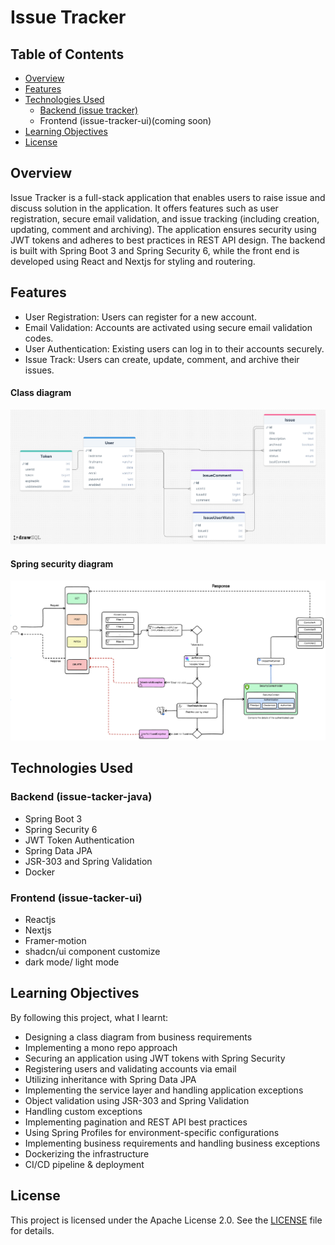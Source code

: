 # Issue Tracker

## Table of Contents

- [Overview](#overview)
- [Features](#features)
- [Technologies Used](#technologies-used)
    - [Backend (issue tracker)](#Backend)
    - Frontend (issue-tracker-ui)(coming soon)
- [Learning Objectives](#learning-objectives)
- [License](#license)


## Overview

Issue Tracker is a full-stack application that enables users to raise issue and discuss solution in the application. It offers features such as user registration, secure email validation, and issue tracking (including creation, updating, comment and archiving). The application ensures security using JWT tokens and adheres to best practices in REST API design. The backend is built with Spring Boot 3 and Spring Security 6, while the front end is developed using React and Nextjs for styling and routering.

## Features

- User Registration: Users can register for a new account.
- Email Validation: Accounts are activated using secure email validation codes.
- User Authentication: Existing users can log in to their accounts securely.
- Issue Track: Users can create, update, comment, and archive their issues.

#### Class diagram
![Class diagram](screenshot/class-d.png)

#### Spring security diagram
![Security diagram](screenshot/security.png)


## Technologies Used

### Backend (issue-tacker-java)

- Spring Boot 3
- Spring Security 6
- JWT Token Authentication
- Spring Data JPA
- JSR-303 and Spring Validation
- Docker

### Frontend (issue-tacker-ui)

- Reactjs
- Nextjs
- Framer-motion
- shadcn/ui component customize
- dark mode/ light mode


## Learning Objectives

By following this project, what I learnt:

- Designing a class diagram from business requirements
- Implementing a mono repo approach
- Securing an application using JWT tokens with Spring Security
- Registering users and validating accounts via email
- Utilizing inheritance with Spring Data JPA
- Implementing the service layer and handling application exceptions
- Object validation using JSR-303 and Spring Validation
- Handling custom exceptions
- Implementing pagination and REST API best practices
- Using Spring Profiles for environment-specific configurations
- Implementing business requirements and handling business exceptions
- Dockerizing the infrastructure
- CI/CD pipeline & deployment

## License

This project is licensed under the Apache License 2.0. See the [LICENSE](LICENSE) file for details.
